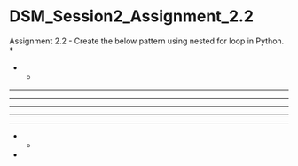 # DSM_Session2_Assignment_2.2
Assignment 2.2 - Create the below pattern using nested for loop in Python.
*
* *
* * *
* * * *
* * * * *
* * * *
* * *
* *
*
